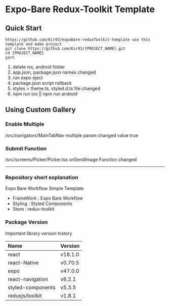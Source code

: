 # Expo-Bare Redux-Toolkit Template

## Quick Start

```
https://github.com/Kir93/expoBare-reduxToolkit-template use this template and make project
git clone https://github.com/Kir93/{PROJECT_NAME}.git
cd {PROJECT_NAME}
yarn
```

1. delete ios, android folder
2. app.json, package.json names changed
3. run expo eject
4. package.json script rollback
5. styles > theme.ts, styled.d.ts file changed
6. npm run ios || npm run android

## Using Custom Gallery

### Enable Multiple

/src/navigators/MainTabNav multiple param changed value true

### Submit Function

/src/screens/Picker/Picker.tsx onSendImage Function changed

---

### Repository short explanation

Expo Bare Workflow Simple Template

- FrameWork : Expo Bare Workflow
- Styling : Styled Components
- Store : redux-toolkit

### Package Version

Important library version history

| Name              | Version |
| :---------------- | :------ |
| react             | v18.1.0 |
| react-Native      | v0.70.5 |
| expo              | v47.0.0 |
| react-navigation  | v6.2.1  |
| styled-components | v5.3.5  |
| reduxjs/toolkit   | v1.8.1  |
